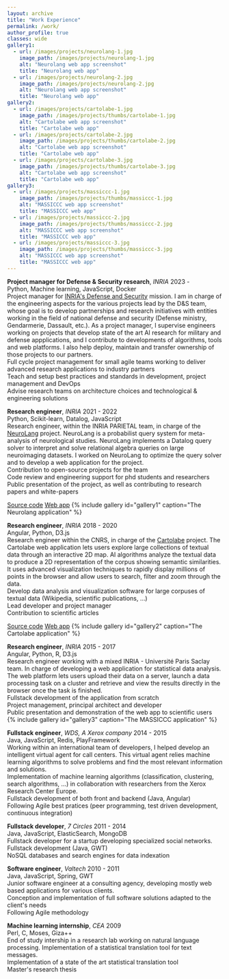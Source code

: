 ```yaml
---
layout: archive
title: "Work Experience"
permalink: /work/
author_profile: true
classes: wide
gallery1:
  - url: /images/projects/neurolang-1.jpg
    image_path: /images/projects/neurolang-1.jpg
    alt: "Neurolang web app screenshot"
    title: "Neurolang web app"
  - url: /images/projects/neurolang-2.jpg
    image_path: /images/projects/neurolang-2.jpg
    alt: "Neurolang web app screenshot"
    title: "Neurolang web app"
gallery2:
  - url: /images/projects/cartolabe-1.jpg
    image_path: /images/projects/thumbs/cartolabe-1.jpg
    alt: "Cartolabe web app screenshot"
    title: "Cartolabe web app"
  - url: /images/projects/cartolabe-2.jpg
    image_path: /images/projects/thumbs/cartolabe-2.jpg
    alt: "Cartolabe web app screenshot"
    title: "Cartolabe web app"
  - url: /images/projects/cartolabe-3.jpg
    image_path: /images/projects/thumbs/cartolabe-3.jpg
    alt: "Cartolabe web app screenshot"
    title: "Cartolabe web app"
gallery3:
  - url: /images/projects/massiccc-1.jpg
    image_path: /images/projects/thumbs/massiccc-1.jpg
    alt: "MASSICCC web app screenshot"
    title: "MASSICCC web app"
  - url: /images/projects/massiccc-2.jpg
    image_path: /images/projects/thumbs/massiccc-2.jpg
    alt: "MASSICCC web app screenshot"
    title: "MASSICCC web app"
  - url: /images/projects/massiccc-3.jpg
    image_path: /images/projects/thumbs/massiccc-3.jpg
    alt: "MASSICCC web app screenshot"
    title: "MASSICCC web app"
---
```


**Project manager for Defense & Security research**, *INRIA* <span class="pull-right">2023 - </span>  
<span class="small-grey"><i class="fas fa-tools" aria-hidden="true"></i> Python, Machine learning, JavaScript, Docker</span>  
Project manager for [INRIA's Defense and Security](https://www.inria.fr/fr/mission-securite-defense-bilan-frederique-segond) mission. I am in charge of the engineering aspects for the various projects lead by the D&S team, whose goal is to develop partnerships and research initiatives with entities working in the field of national defense and security (Defense ministry, Gendarmerie, Dassault, etc.). As a project manager, I supervise engineers working on projects that develop state of the art AI research for military and defense appplications, and I contribute to developments of algorithms, tools and web platforms. I also help deploy, maintain and transfer ownership of those projects to our partners.  
<i class="fas fa-plus small-grey"></i> Full cycle project management for small agile teams working to deliver advanced research applications to industry partners  
<i class="fas fa-plus small-grey"></i> Teach and setup best practices and standards in development, project management and DevOps  
<i class="fas fa-plus small-grey"></i> Advise research teams on architecture choices and technological & engineering solutions  


**Research engineer**, *INRIA* <span class="pull-right">2021 - 2022</span>  
<span class="small-grey"><i class="fas fa-tools" aria-hidden="true"></i> Python, Scikit-learn, Datalog, JavaScript</span>  
Research engineer, within the INRIA PARIETAL team, in charge of the [NeuroLang](https://neurolang.github.io/) project. NeuroLang is a probabilist query system for meta-analysis of neurological studies. NeuroLang implements a Datalog query solver to interpret and solve relational algebra queries on large neuroimaging datasets. I worked on NeuroLang to optimize the query solver and to develop a web application for the project.  
<i class="fas fa-plus small-grey"></i> Contribution to open-source projects for the team  
<i class="fas fa-plus small-grey"></i> Code review and engineering support for phd students and researchers  
<i class="fas fa-plus small-grey"></i> Public presentation of the project, as well as contributing to research papers and white-papers  

<span class="small-grey"><i class="fab fa-fw fa-github" aria-hidden="true"></i>[Source code](https://github.com/NeuroLang/NeuroLang)</span>
<span class="small-grey"><i class="fab fa-fw fa-chrome" aria-hidden="true"></i>[Web app](http://neurolang-interne.saclay.inria.fr/)</span>
{% include gallery id="gallery1" caption="The Neurolang application" %}


**Research engineer**, *INRIA* <span class="pull-right">2018 - 2020</span>  
<span class="small-grey"><i class="fas fa-tools" aria-hidden="true"></i> Angular, Python, D3.js</span>  
Research engineer within the CNRS, in charge of the [Cartolabe](https://cartolabe.fr/) project. The Cartolabe web application lets users explore large collections of textual data through an interactive 2D map. AI algorithms analyze the textual data to produce a 2D representation of the corpus showing semantic similarities. It uses advanced visualization techniques to rapidly display millions of points in the browser and allow users to search, filter and zoom through the data.  
<i class="fas fa-plus small-grey"></i> Develop data analysis and visualization software for large corpuses of textual data (Wikipedia, scientific publications, …)  
<i class="fas fa-plus small-grey"></i> Lead developer and project manager  
<i class="fas fa-plus small-grey"></i> Contribution to scientific articles  

<span class="small-grey"><i class="fab fa-fw fa-github" aria-hidden="true"></i>[Source code](https://gitlab.inria.fr/cartolabe/cartolabe-visu)</span>
<span class="small-grey"><i class="fab fa-fw fa-chrome" aria-hidden="true"></i>[Web app](https://cartolabe.fr/)</span>
{% include gallery id="gallery2" caption="The Cartolabe application" %}


**Research engineer**, *INRIA* <span class="pull-right">2015 - 2017</span>  
<span class="small-grey"><i class="fas fa-tools" aria-hidden="true"></i> Angular, Python, R, D3.js</span>  
Research engineer working with a mixed INRIA - Université Paris Saclay team. In charge of developing a web application for statistical data analysis. The web platform lets users upload their data on a server, launch a data processing task on a cluster and retrieve and view the results directly in the browser once the task is finished.  
<i class="fas fa-plus small-grey"></i> Fullstack development of the application from scratch  
<i class="fas fa-plus small-grey"></i> Project management, principal architect and developer  
<i class="fas fa-plus small-grey"></i> Public presentation and demonstration of the web app to scientific users  
{% include gallery id="gallery3" caption="The MASSICCC application" %}


**Fullstack engineer**, *WDS, A Xerox company* <span class="pull-right">2014 - 2015</span>  
<span class="small-grey"><i class="fas fa-tools" aria-hidden="true"></i> Java, JavaScript, Redis, PlayFramework</span>  
Working within an international team of developers, I helped develop an intelligent virtual agent for call centers. This virtual agent relies machine learning algorithms to solve problems and find the most relevant information and solutions.  
<i class="fas fa-plus small-grey"></i> Implementation of machine learning algorithms (classification, clustering, search algorithms, …) in collaboration with researchers from the Xerox Research Center Europe.  
<i class="fas fa-plus small-grey"></i> Fullstack development of both front and backend (Java, Angular)  
<i class="fas fa-plus small-grey"></i> Following Agile best pratices (peer programming, test driven development, continuous integration)  


**Fullstack developer**, *7 Circles* <span class="pull-right">2011 - 2014</span>  
<span class="small-grey"><i class="fas fa-tools" aria-hidden="true"></i> Java, JavaScript, ElasticSearch, MongoDB</span>  
Fullstack developer for a startup developing specialized social networks.  
<i class="fas fa-plus small-grey"></i> Fullstack development (Java, GWT)  
<i class="fas fa-plus small-grey"></i> NoSQL databases and search engines for data indexation  


**Software engineer**, *Valtech* <span class="pull-right">2010 - 2011</span>  
<span class="small-grey"><i class="fas fa-tools" aria-hidden="true"></i> Java, JavaScript, Spring, GWT</span>  
Junior software engineer at a consulting agency, developing mostly web based applications for various clients.  
<i class="fas fa-plus small-grey"></i> Conception and implementation of full software solutions adapted to the client's needs  
<i class="fas fa-plus small-grey"></i> Following Agile methodology  


**Machine learning internship**, *CEA* <span class="pull-right">2009</span>  
<span class="small-grey"><i class="fas fa-tools" aria-hidden="true"></i> Perl, C, Moses, Giza++</span>  
End of study intership in a research lab working on natural language processing. Implementation of a statistical translation tool for text messages.  
<i class="fas fa-plus small-grey"></i> Implementation of a state of the art statistical translation tool  
<i class="fas fa-plus small-grey"></i> Master's research thesis  

